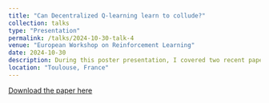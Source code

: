 ```yaml
---
title: "Can Decentralized Q-learning learn to collude?"
collection: talks
type: "Presentation"
permalink: /talks/2024-10-30-talk-4
venue: "European Workshop on Reinforcement Learning"
date: 2024-10-30
description: During this poster presentation, I covered two recent papers on quantifying the liklihood with which multiagent reinforcement learning algorithms can learn to collude in two simple pricing environments.
location: "Toulouse, France"
---
```

[Download the paper here](https://papers.ssrn.com/sol3/papers.cfm?abstract_id=4589989)
